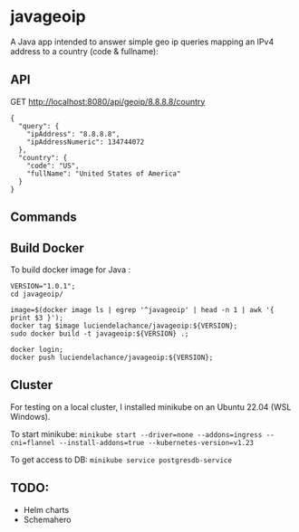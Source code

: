 # javageoip
A Java app intended to answer simple geo ip queries mapping an IPv4 address to a country (code & fullname):

## API
GET [http://localhost:8080/api/geoip/8.8.8.8/country](http://localhost:8080/api/geoip/8.8.8.8/country)

```
{
  "query": {
    "ipAddress": "8.8.8.8",
    "ipAddressNumeric": 134744072
  },
  "country": {
    "code": "US",
    "fullName": "United States of America"
  }
}
```

## Commands

## Build Docker 
To build docker image for Java :
```
VERSION="1.0.1";
cd javageoip/

image=$(docker image ls | egrep '^javageoip' | head -n 1 | awk '{ print $3 }');
docker tag $image luciendelachance/javageoip:${VERSION};
sudo docker build -t javageoip:${VERSION} .;

docker login;
docker push luciendelachance/javageoip:${VERSION};
```

## Cluster
For testing on a local cluster, I installed minikube on an Ubuntu 22.04 (WSL Windows).

To start minikube:
`minikube start --driver=none --addons=ingress --cni=flannel --install-addons=true --kubernetes-version=v1.23`

To get access to DB:
`minikube service postgresdb-service`


## TODO:
- Helm charts
- Schemahero